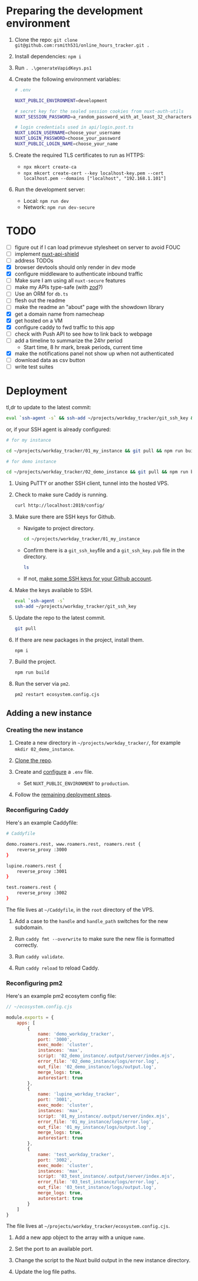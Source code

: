 # Preparing the development environment

1. Clone the repo: `git clone git@github.com:rsmith531/online_hours_tracker.git .`

2. Install dependencies: `npm i`

3. Run `. .\generateVapidKeys.ps1`

4. Create the following environment variables:
    ```bash
    # .env
    
    NUXT_PUBLIC_ENVIRONMENT=development
    
    # secret key for the sealed session cookies from nuxt-auth-utils
    NUXT_SESSION_PASSWORD=a_random_password_with_at_least_32_characters
    
    # login credentials used in api/login.post.ts
    NUXT_LOGIN_USERNAME=choose_your_username
    NUXT_LOGIN_PASSWORD=choose_your_password
    NUXT_PUBLIC_LOGIN_NAME=choose_your_name
    ```

5. Create the required TLS certificates to run as HTTPS:
   - `npx mkcert create-ca`
   - `npx mkcert create-cert --key localhost-key.pem --cert localhost.pem --domains ["localhost", "192.168.1.101"]`

6. Run the development server:
   - Local: `npm run dev`
   - Network: `npm run dev-secure`

# TODO

- [ ] figure out if I can load primevue stylesheet on server to avoid FOUC
- [ ] implement [nuxt-api-shield](https://nuxt.com/modules/api-shield)
- [ ] address TODOs
- [x] browser devtools should only render in dev mode
- [x] configure middleware to authenticate inbound traffic
- [ ] Make sure I am using all `nuxt-secure` features
- [ ] make my APIs type-safe (with [zod](https://zod.dev/?id=installation)?)
- [ ] Use an ORM for `db.ts`
- [ ] flesh out the readme
- [ ] make the readme an "about" page with the showdown library
- [x] get a domain name from namecheap
- [x] get hosted on a VM
- [x] configure caddy to fwd traffic to this app
- [ ] check with Push API to see how to link back to webpage
- [ ] add a timeline to summarize the 24hr period
    - Start time, 8 hr mark, break periods, current time
- [x] make the notifications panel not show up when not authenticated
- [ ] download data as csv button
- [ ] write test suites

# Deployment

tl,dr to update to the latest commit:

```bash
eval `ssh-agent -s` && ssh-add ~/projects/workday_tracker/git_ssh_key && cd ~/projects/workday_tracker/01_my_instance && git pull && npm run build && pm2 restart ../ecosystem.config.cjs || echo "One or more commands failed."
```

or, if your SSH agent is already configured:

```bash
# for my instance

cd ~/projects/workday_tracker/01_my_instance && git pull && npm run build && pm2 restart ../ecosystem.config.cjs || echo "One or more commands failed."
```

```bash
# for demo instance

cd ~/projects/workday_tracker/02_demo_instance && git pull && npm run build && pm2 restart ../ecosystem.config.cjs || echo "One or more commands failed."
```

1. Using PuTTY or another SSH client, tunnel into the hosted VPS.

2. Check to make sure Caddy is running.
   ```bash
   curl http://localhost:2019/config/
   ```

3. Make sure there are SSH keys for Github.
    - Navigate to project directory.
      ```bash
      cd ~/projects/workday_tracker/01_my_instance
      ```
    - Confirm there is a `git_ssh_key`file and a `git_ssh_key.pub` file in the directory.
       ```bash
       ls
       ```
    - If not, [make some SSH keys for your Github account](https://community.popupsmart.com/t/how-to-clone-a-github-repository-using-ssh-on-a-linux-machine/71).

4. Make the keys available to SSH.
    ```bash
    eval `ssh-agent -s`
    ssh-add ~/projects/workday_tracker/git_ssh_key
    ```

5. Update the repo to the latest commit.
   ```bash
   git pull
   ```

6. If there are new packages in the project, install them.
    ```bash
    npm i
    ```

7. Build the project.
    ```bash
    npm run build
    ```
8. Run the server via `pm2`.
    ```bash
    pm2 restart ecosystem.config.cjs
    ```



## Adding a new instance

### Creating the new instance

1. Create a new directory in `~/projects/workday_tracker/`, for example `mkdir 02_demo_instance`.

2. [Clone the repo](#L3).

3. Create and [configure](#L9) a `.env` file.
    - Set `NUXT_PUBLIC_ENVIRONMENT` to `production`.

4. Follow the [remaining deployment steps](#L90).

### Reconfiguring Caddy

Here's an example Caddyfile: 

```bash
# Caddyfile

demo.roamers.rest, www.roamers.rest, roamers.rest {
    reverse_proxy :3000
}

lupine.roamers.rest {
    reverse_proxy :3001
}

test.roamers.rest {
    reverse_proxy :3002
}

```

The file lives at `~/Caddyfile`, in the `root` directory of the VPS.

1. Add a case to the `handle` and `handle_path` switches for the new subdomain.

2. Run `caddy fmt --overwrite` to make sure the new file is formatted correctly.

3. Run `caddy validate`.

4. Run `caddy reload` to reload Caddy.

### Reconfiguring pm2

Here's an example pm2 ecosytem config file: 

```javascript
// ~/ecosystem.config.cjs

module.exports = {
    apps: [
        {
            name: 'demo_workday_tracker',
            port: '3000',
            exec_mode: 'cluster',
            instances: 'max',
            script: '02_demo_instance/.output/server/index.mjs',
            error_file: '02_demo_instance/logs/error.log',
            out_file: '02_demo_instance/logs/output.log',
            merge_logs: true,
            autorestart: true
        },
        {
            name: 'lupine_workday_tracker',
            port: '3001',
            exec_mode: 'cluster',
            instances: 'max',
            script: '01_my_instance/.output/server/index.mjs',
            error_file: '01_my_instance/logs/error.log',
            out_file: '01_my_instance/logs/output.log',
            merge_logs: true,
            autorestart: true
        },
        {
            name: 'test_workday_tracker',
            port: '3002',
            exec_mode: 'cluster',
            instances: 'max',
            script: '03_test_instance/.output/server/index.mjs',
            error_file: '03_test_instance/logs/error.log',
            out_file: '03_test_instance/logs/output.log',
            merge_logs: true,
            autorestart: true
        }
    ]
}
```

The file lives at `~/projects/workday_tracker/ecosystem.config.cjs`.

1. Add a new app object to the array with a unique `name`.

2. Set the port to an available port.

3. Change the script to the Nuxt build output in the new instance directory.

4. Update the log file paths.

